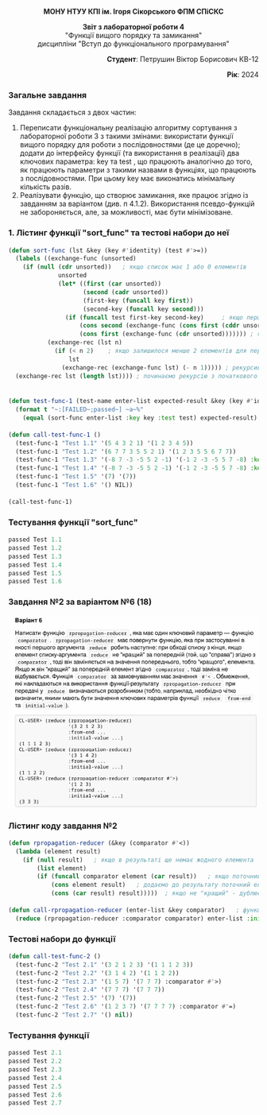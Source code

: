 <p align="center"><b>МОНУ НТУУ КПІ ім. Ігоря Сікорського ФПМ СПіСКС</b></p>
<p align="center">
<b>Звіт з лабораторної роботи 4</b><br/>
"Функції вищого порядку та замикання"<br/>
дисципліни "Вступ до функціонального програмування"
</p>
<p align="right"><b>Студент</b>: Петрушин Віктор Борисович КВ-12</p>
<p align="right"><b>Рік</b>: 2024</p>

### Загальне завдання  
Завдання складається з двох частин:
1. Переписати функціональну реалізацію алгоритму сортування з лабораторної
роботи 3 з такими змінами:
використати функції вищого порядку для роботи з послідовностями (де це
доречно);
додати до інтерфейсу функції (та використання в реалізації) два ключових
параметра: key та test , що працюють аналогічно до того, як працюють
параметри з такими назвами в функціях, що працюють з послідовностями. При
цьому key має виконатись мінімальну кількість разів.
2. Реалізувати функцію, що створює замикання, яке працює згідно із завданням за
варіантом (див. п 4.1.2). Використання псевдо-функцій не забороняється, але, за
можливості, має бути мінімізоване.

### 1. Лістинг функції "sort_func" та тестові набори до неї
```lisp
(defun sort-func (lst &key (key #'identity) (test #'>=))
  (labels ((exchange-func (unsorted)
    (if (null (cdr unsorted)) 	; якщо список має 1 або 0 елементів
              unsorted
              (let* ((first (car unsorted))
                     (second (cadr unsorted))
                     (first-key (funcall key first))
                     (second-key (funcall key second)))
                (if (funcall test first-key second-key)  	; якщо перший елемент більший рівний другому 
                    (cons second (exchange-func (cons first (cddr unsorted)))) ; міняємо місцями
                    (cons first (exchange-func (cdr unsorted))))))) ; якщо не треба міняти, просто продовжуємо
           (exchange-rec (lst n)
             (if (< n 2)  	; якщо залишилося менше 2 елементів для перевірки
                 lst
               (exchange-rec (exchange-func lst) (- n 1))))) ; рекурсивно викликаємо з новим списком
  (exchange-rec lst (length lst)))) ; починаємо рекурсію з початкового списку та його довжини


(defun test-func-1 (test-name enter-list expected-result &key (key #'identity) (test #'>=))
  (format t "~:[FAILED~;passed~] ~a~%"
    (equal (sort-func enter-list :key key :test test) expected-result) test-name))

(defun call-test-func-1 ()
  (test-func-1 "Test 1.1" '(5 4 3 2 1) '(1 2 3 4 5))
  (test-func-1 "Test 1.2" '(6 7 7 3 5 5 2 1) '(1 2 3 5 5 6 7 7))
  (test-func-1 "Test 1.3" '(-8 7 -3 -5 5 2 -1) '(-1 2 -3 -5 5 7 -8) :key #'abs)
  (test-func-1 "Test 1.4" '(-8 7 -3 -5 5 2 -1) '(-1 2 -3 -5 5 7 -8) :key #'abs :test #'>)
  (test-func-1 "Test 1.5" '(7) '(7))
  (test-func-1 "Test 1.6" '() NIL))

(call-test-func-1)
```

### Тестування функції "sort_func"
```lisp
passed Test 1.1
passed Test 1.2
passed Test 1.3
passed Test 1.4
passed Test 1.5
passed Test 1.6
```

### Завдання №2 за варіантом №6 (18)
<p align="center">
    <img src="images/lab_4_variant.png" alt="lab_4_variant">
</p>

### Лістинг коду завдання №2
```lisp
(defun rpropagation-reducer (&key (comparator #'<))
  (lambda (element result)
    (if (null result)	; якщо в результаті ще немає жодного елемента
        (list element)
        (if (funcall comparator element (car result))	; якщо поточний елемент "кращий", ніж попередній
            (cons element result)	; додаємо до результату поточний елемент
            (cons (car result) result)))))	; якщо не "кращий" - дублюємо попередній елемент

(defun call-rpropagation-reducer (enter-list &key comparator)	; функція для виклику з конкретними значеннями ключових парамерів 
  (reduce (rpropagation-reducer :comparator comparator) enter-list :initial-value '() :from-end t))
```

### Тестові набори до функції
```lisp
(defun call-test-func-2 ()
  (test-func-2 "Test 2.1" '(3 2 1 2 3) '(1 1 1 2 3))
  (test-func-2 "Test 2.2" '(3 1 4 2) '(1 1 2 2))
  (test-func-2 "Test 2.3" '(1 5 7) '(7 7 7) :comparator #'>)
  (test-func-2 "Test 2.4" '(7 7 7) '(7 7 7))
  (test-func-2 "Test 2.5" '(7) '(7))
  (test-func-2 "Test 2.6" '(1 2 3 7) '(7 7 7 7) :comparator #'=)
  (test-func-2 "Test 2.7" '() nil))
```

### Тестування функції
```lisp
passed Test 2.1
passed Test 2.2
passed Test 2.3
passed Test 2.4
passed Test 2.5
passed Test 2.6
passed Test 2.7
```


